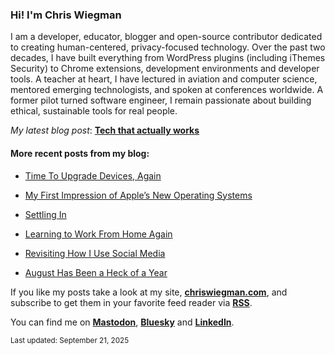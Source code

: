 ### Hi! I'm Chris Wiegman

I am a developer, educator, blogger and open-source contributor dedicated to creating human-centered, privacy-focused technology. Over the past two decades, I have built everything from WordPress plugins (including iThemes Security) to Chrome extensions, development environments and developer tools. A teacher at heart, I have lectured in aviation and computer science, mentored emerging technologists, and spoken at conferences worldwide. A former pilot turned software engineer, I remain passionate about building ethical, sustainable tools for real people.

_My latest blog post_: **[Tech that actually works](https://chriswiegman.com/2025/09/tech-that-actually-works/)**

#### More recent posts from my blog:



- [Time To Upgrade Devices, Again](https://chriswiegman.com/2025/09/time-to-upgrade-devices-again/)

- [My First Impression of Apple’s New Operating Systems](https://chriswiegman.com/2025/09/my-first-impression-of-apples-new-operating-systems/)

- [Settling In](https://chriswiegman.com/2025/09/settling-in/)

- [Learning to Work From Home Again](https://chriswiegman.com/2025/09/learning-to-work-from-home-again/)

- [Revisiting How I Use Social Media](https://chriswiegman.com/2025/09/revisiting-how-i-use-social-media/)

- [August Has Been a  Heck of a Year](https://chriswiegman.com/2025/08/august-has-been-a-heck-of-a-year/)

If you like my posts take a look at my site, **[chriswiegman.com](https://chriswiegman.com/)**, and subscribe to get them in your favorite feed reader via **[RSS](https://chriswiegman.com/feed)**.

You can find me on **[Mastodon](https://mastodon.chriswiegman.com/@chris)**, **[Bluesky](https://bsky.app/profile/chriswiegman.com)** and **[LinkedIn](https://www.linkedin.com/in/chriswiegman)**.

<sub>Last updated: September 21, 2025</sub>
